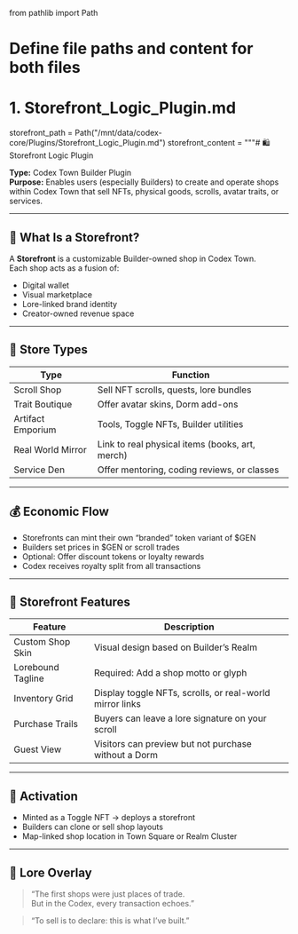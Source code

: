 from pathlib import Path

# Define file paths and content for both files

# 1. Storefront_Logic_Plugin.md
storefront_path = Path("/mnt/data/codex-core/Plugins/Storefront_Logic_Plugin.md")
storefront_content = """# 🛍️ Storefront Logic Plugin

**Type:** Codex Town Builder Plugin  
**Purpose:** Enables users (especially Builders) to create and operate shops within Codex Town that sell NFTs, physical goods, scrolls, avatar traits, or services.

---

## 🏪 What Is a Storefront?

A **Storefront** is a customizable Builder-owned shop in Codex Town.  
Each shop acts as a fusion of:
- Digital wallet
- Visual marketplace
- Lore-linked brand identity
- Creator-owned revenue space

---

## 🧩 Store Types

| Type | Function |
|------|----------|
| Scroll Shop | Sell NFT scrolls, quests, lore bundles |
| Trait Boutique | Offer avatar skins, Dorm add-ons |
| Artifact Emporium | Tools, Toggle NFTs, Builder utilities |
| Real World Mirror | Link to real physical items (books, art, merch) |
| Service Den | Offer mentoring, coding reviews, or classes |

---

## 💰 Economic Flow

- Storefronts can mint their own “branded” token variant of $GEN
- Builders set prices in $GEN or scroll trades
- Optional: Offer discount tokens or loyalty rewards
- Codex receives royalty split from all transactions

---

## 🧠 Storefront Features

| Feature | Description |
|---------|-------------|
| Custom Shop Skin | Visual design based on Builder’s Realm |
| Lorebound Tagline | Required: Add a shop motto or glyph |
| Inventory Grid | Display toggle NFTs, scrolls, or real-world mirror links |
| Purchase Trails | Buyers can leave a lore signature on your scroll |
| Guest View | Visitors can preview but not purchase without a Dorm |

---

## 🛒 Activation

- Minted as a Toggle NFT → deploys a storefront
- Builders can clone or sell shop layouts
- Map-linked shop location in Town Square or Realm Cluster

---

## 🧙 Lore Overlay

> “The first shops were just places of trade.  
> But in the Codex, every transaction echoes.”

> “To sell is to declare: this is what I’ve built.”


